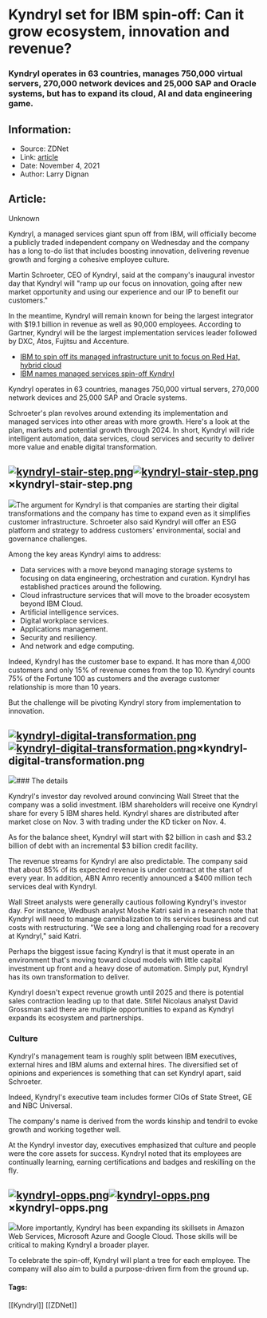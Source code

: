 # Kyndryl set for IBM spin-off: Can it grow ecosystem, innovation and revenue?
### Kyndryl operates in 63 countries, manages 750,000 virtual servers, 270,000 network devices and 25,000 SAP and Oracle systems, but has to expand its cloud, AI and data engineering game.

## Information:
+ Source: ZDNet
+ Link: [article](https://www.zdnet.com/article/kyndryl-set-for-ibm-spin-off-can-it-grow-ecosystem-innovation-and-revenue/)
+ Date: November 4, 2021
+ Author: Larry Dignan


## Article:
Unknown

Kyndryl, a managed services giant spun off from IBM, will officially become a publicly traded independent company on Wednesday and the company has a long to-do list that includes boosting innovation, delivering revenue growth and forging a cohesive employee culture. 

Martin Schroeter, CEO of Kyndryl, said at the company's inaugural investor day that Kyndryl will "ramp up our focus on innovation, going after new market opportunity and using our experience and our IP to benefit our customers."

In the meantime, Kyndryl will remain known for being the largest integrator with $19.1 billion in revenue as well as 90,000 employees. According to Gartner, Kyndryl will be the largest implementation services leader followed by DXC, Atos, Fujitsu and Accenture. 

* [IBM to spin off its managed infrastructure unit to focus on Red Hat, hybrid cloud](https://www.zdnet.com/article/ibm-to-spin-off-its-managed-infrastructure-unit-to-focus-on-red-hat-hybrid-cloud-sees-q3-sales-ahead-of-estimates/)
* [IBM names managed services spin-off Kyndryl](https://www.zdnet.com/article/ibm-names-managed-services-spin-off-kyndryl/)

Kyndryl operates in 63 countries, manages 750,000 virtual servers, 270,000 network devices and 25,000 SAP and Oracle systems. 

Schroeter's plan revolves around extending its implementation and managed services into other areas with more growth. Here's a look at the plan, markets and potential growth through 2024. In short, Kyndryl will ride intelligent automation, data services, cloud services and security to deliver more value and enable digital transformation. 

[![kyndryl-stair-step.png]()![kyndryl-stair-step.png](https://www.zdnet.com/a/img/resize/973ef451b9f84a36a68e18d8307aaee6cb253ba1/2021/10/31/69939c5f-d3f1-4f63-9a84-7bef392dd76b/kyndryl-stair-step.png?fit=bounds&auto=webp)](#modal-absolute-69939c5f-d3f1-4f63-9a84-7bef392dd76b)×kyndryl-stair-step.png
----------------------

![](https://www.zdnet.com/a/img/resize/973ef451b9f84a36a68e18d8307aaee6cb253ba1/2021/10/31/69939c5f-d3f1-4f63-9a84-7bef392dd76b/kyndryl-stair-step.png?fit=bounds&auto=webp)The argument for Kyndryl is that companies are starting their digital transformations and the company has time to expand even as it simplifies customer infrastructure. Schroeter also said Kyndryl will offer an ESG platform and strategy to address customers' environmental, social and governance challenges.

Among the key areas Kyndryl aims to address:

* Data services with a move beyond managing storage systems to focusing on data engineering, orchestration and curation. Kyndryl has established practices around the following.
* Cloud infrastructure services that will move to the broader ecosystem beyond IBM Cloud.
* Artificial intelligence services.
* Digital workplace services.
* Applications management.
* Security and resiliency.
* And network and edge computing.






Indeed, Kyndryl has the customer base to expand. It has more than 4,000 customers and only 15% of revenue comes from the top 10. Kyndryl counts 75% of the Fortune 100 as customers and the average customer relationship is more than 10 years. 

But the challenge will be pivoting Kyndryl story from implementation to innovation. 

[![kyndryl-digital-transformation.png]()![kyndryl-digital-transformation.png](https://www.zdnet.com/a/img/resize/b9ee32b15245b57c85a95bcee804c1f71477d370/2021/10/31/c2227ea3-0ef1-4404-adf3-e673adabc619/kyndryl-digital-transformation.png?width=1200&fit=bounds&auto=webp)](#modal-absolute-c2227ea3-0ef1-4404-adf3-e673adabc619)×kyndryl-digital-transformation.png
----------------------------------

![](https://www.zdnet.com/a/img/resize/b9ee32b15245b57c85a95bcee804c1f71477d370/2021/10/31/c2227ea3-0ef1-4404-adf3-e673adabc619/kyndryl-digital-transformation.png?width=1200&fit=bounds&auto=webp)### The details

Kyndryl's investor day revolved around convincing Wall Street that the company was a solid investment. IBM shareholders will receive one Kyndryl share for every 5 IBM shares held. Kyndryl shares are distributed after market close on Nov. 3 with trading under the KD ticker on Nov. 4. 

As for the balance sheet, Kyndryl will start with $2 billion in cash and $3.2 billion of debt with an incremental $3 billion credit facility. 

The revenue streams for Kyndryl are also predictable. The company said that about 85% of its expected revenue is under contract at the start of every year. In addition, ABN Amro recently announced a $400 million tech services deal with Kyndryl. 

Wall Street analysts were generally cautious following Kyndryl's investor day. For instance, Wedbush analyst Moshe Katri said in a research note that Kyndryl will need to manage cannibalization to its services business and cut costs with restructuring. "We see a long and challenging road for a recovery at Kyndryl," said Katri. 

Perhaps the biggest issue facing Kyndryl is that it must operate in an environment that's moving toward cloud models with little capital investment up front and a heavy dose of automation. Simply put, Kyndryl has its own transformation to deliver. 

Kyndryl doesn't expect revenue growth until 2025 and there is potential sales contraction leading up to that date. Stifel Nicolaus analyst David Grossman said there are multiple opportunities to expand as Kyndryl expands its ecosystem and partnerships. 

### Culture

Kyndryl's management team is roughly split between IBM executives, external hires and IBM alums and external hires. The diversified set of opinions and experiences is something that can set Kyndryl apart, said Schroeter. 

Indeed, Kyndryl's executive team includes former CIOs of State Street, GE and NBC Universal. 

The company's name is derived from the words kinship and tendril to evoke growth and working together well. 

At the Kyndryl investor day, executives emphasized that culture and people were the core assets for success. Kyndryl noted that its employees are continually learning, earning certifications and badges and reskilling on the fly. 

[![kyndryl-opps.png]()![kyndryl-opps.png](https://www.zdnet.com/a/img/resize/c90e96fdf5fecacd03593516f263f615b12dfa98/2021/10/31/57b06573-aac8-46f4-b583-4598ddf653b8/kyndryl-opps.png?width=1200&fit=bounds&auto=webp)](#modal-absolute-57b06573-aac8-46f4-b583-4598ddf653b8)×kyndryl-opps.png
----------------

![](https://www.zdnet.com/a/img/resize/c90e96fdf5fecacd03593516f263f615b12dfa98/2021/10/31/57b06573-aac8-46f4-b583-4598ddf653b8/kyndryl-opps.png?width=1200&fit=bounds&auto=webp)More importantly, Kyndryl has been expanding its skillsets in Amazon Web Services, Microsoft Azure and Google Cloud. Those skills will be critical to making Kyndryl a broader player.

To celebrate the spin-off, Kyndryl will plant a tree for each employee. The company will also aim to build a purpose-driven firm from the ground up. 





#### Tags:
[[Kyndryl]] [[ZDNet]]
